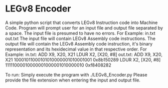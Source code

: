 # LEGv8 Encoder
 
A simple python script that converts LEGv8 Instruction code into Machine Code.
Program will prompt user for an input file and output file separated by a space. The input file is presumed to have no errors.
	For Example:
		in.txt out.txt
The input file will contain LEGv8 Assembly code instructions.
The output file will contain the LEGv8 Assembly code instruction, it's binary representation and its hexidecimal value in that respective order.
	For Example:
        in.txt:
            ADD X9, X20, X21
            LDUR X2, [X20, #8]
        out.txt:
            ADD X9, X20, X21 10001011000101010000001010001001 0x8b150289
            LDUR X2, [X20, #8] 11111000010000001000001010000010 0xf8408282
    
To run: Simply execute the program with ./LEGv8_Encoder.py
Please provide the file extension when entering the input and output file.
